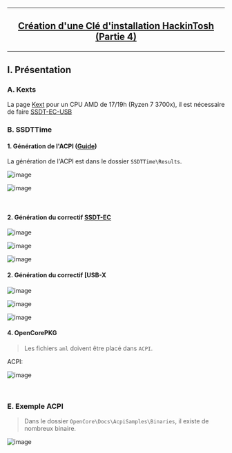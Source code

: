 --------------------------------------------------------------------------------------------------------------------------
## <p align='center'> [Création d'une Clé d'installation HackinTosh (Partie 4)](https://dortania.github.io/OpenCore-Install-Guide/ktext.html#desktop) </p>

--------------------------------------------------------------------------------------------------------------------------
## I. Présentation
### A. Kexts
La page [Kext](https://dortania.github.io/OpenCore-Install-Guide/ktext.html#desktop) pour un CPU AMD de 17/19h (Ryzen 7 3700x), il est nécessaire de faire [SSDT-EC-USB](https://dortania.github.io/Getting-Started-With-ACPI/Universal/ec-fix.html)

### B. SSDTTime
#### 1. Génération de l'ACPI ([Guide](https://dortania.github.io/Getting-Started-With-ACPI/ssdt-methods/ssdt-easy.html))
La génération de l'ACPI est dans le dossier `SSDTTime\Results`.

![image](https://github.com/user-attachments/assets/d2f7997c-95bb-480e-855d-917c8a710e2e)

![image](https://github.com/user-attachments/assets/7b1503dc-9b06-46fe-b8ef-cbbf55212099)

<br />

#### 2. Génération du correctif [SSDT-EC](https://dortania.github.io/Getting-Started-With-ACPI/Universal/ec-methods/ssdttime.html)

![image](https://github.com/user-attachments/assets/7d189d10-e5d2-4895-8881-194b8017a191)

![image](https://github.com/user-attachments/assets/17b539d7-3130-4b97-9b6d-b0bb7e2c6beb)


![image](https://github.com/user-attachments/assets/2eab20db-ed41-4ff6-8b6b-7dff73d22f20)


#### 2. Génération du correctif [USB-X
![image](https://github.com/user-attachments/assets/d4e3c8bf-5690-4eff-8d11-5f2f4d38852a)

![image](https://github.com/user-attachments/assets/432043a7-47aa-4226-83f6-69f521086b7d)

![image](https://github.com/user-attachments/assets/97a9c2a0-3e2e-4043-a4c8-5082a5c1ba4a)



#### 4. OpenCorePKG
> Les fichiers `aml` doivent être placé dans `ACPI`.

ACPI:

![image](https://github.com/user-attachments/assets/de1595c9-d10e-48bd-bda0-aa3b64626dff)


<br />

### E. Exemple ACPI
> Dans le dossier `OpenCore\Docs\AcpiSamples\Binaries`, il existe de nombreux binaire. 

![image](https://github.com/user-attachments/assets/b86ea2d6-dc8c-42d7-8b79-991c8fde890f)
